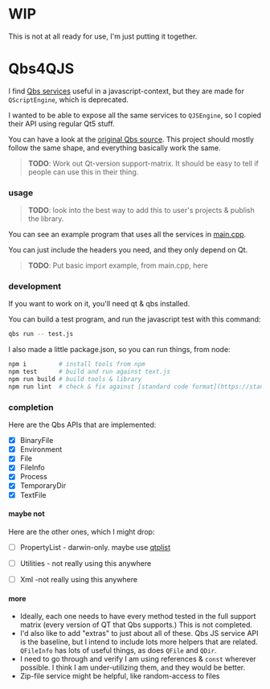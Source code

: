# WIP

This is not at all ready for use, I'm just putting it together.

# Qbs4QJS

I find [Qbs services](https://doc.qt.io/qbs/list-of-builtin-services.html) useful in a javascript-context, but they are made for `QScriptEngine`, which is deprecated.

I wanted to be able to expose all the same services to `QJSEngine`, so I copied their API using regular Qt5 stuff.

You can have a look at the [original Qbs source](https://code.qt.io/cgit/qbs/qbs.git/tree/src/lib/corelib/jsextensions/). This project should mostly follow the same shape, and everything basically work the same.

> **TODO**: Work out Qt-version support-matrix. It should be easy to tell if people can use this in their thing.

### usage

> **TODO**: look into the best way to add this to user's projects & publish the library.


You can see an example program that uses all the services in [main.cpp](./main.cpp).

You can just include the headers you need, and they only depend on Qt.


> **TODO**: Put basic import example, from main.cpp, here


### development

If you want to work on it, you'll need qt & qbs installed.

You can build a test program, and run the javascript test with this command:

```sh
qbs run -- test.js
```

I also made a little package.json, so you can run things, from node:

```sh
npm i         # install tools from npm
npm test      # build and run against text.js
npm run build # build tools & library
npm run lint  # check & fix against [standard code format](https://standardjs.com/)
```

### completion

Here are the Qbs APIs that are implemented:

- [X] BinaryFile
- [X] Environment
- [X] File
- [X] FileInfo
- [X] Process
- [X] TemporaryDir
- [X] TextFile

#### maybe not

Here are the other ones, which I might drop:

- [ ] PropertyList - darwin-only. maybe use [qtplist](https://github.com/reillywatson/qtplist)
- [ ] Utilities - not really using this anywhere
- [ ] Xml -not really using this anywhere


#### more

* Ideally, each one needs to have every method tested in the full support matrix (every version of QT that Qbs supports.) This is not completed.
* I'd also like to add "extras" to just about all of these. Qbs JS service API is the baseline, but I intend to include lots more helpers that are related. `QFileInfo` has lots of useful things, as does `QFile` and `QDir`.
* I need to go through and verify I am using references & `const` wherever possible. I think I am under-utilizing them, and they would be better.
* Zip-file service might be helpful, like random-access to files
